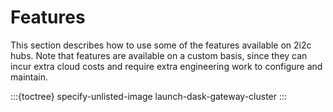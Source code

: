 # Features

This section describes how to use some of the features available on 2i2c hubs. Note that features are available on a custom basis, since they can incur extra cloud costs and require extra engineering work to configure and maintain. 

:::{toctree}
specify-unlisted-image
launch-dask-gateway-cluster
:::

